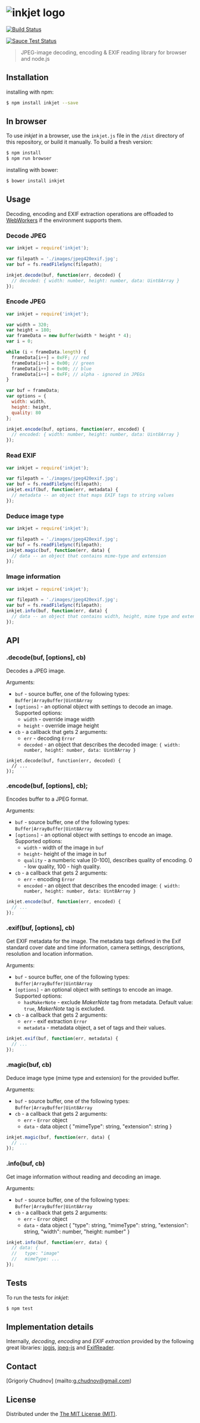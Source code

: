 # ![inkjet logo](http://i.imgur.com/tOd3r4M.png)

[![Build Status](https://travis-ci.org/gchudnov/inkjet.svg)](https://travis-ci.org/gchudnov/inkjet)

[![Sauce Test Status](https://saucelabs.com/browser-matrix/inkjet.svg)](https://saucelabs.com/u/inkjet)


> JPEG-image decoding, encoding & EXIF reading library for browser and node.js

## Installation

installing with npm:
```bash
$ npm install inkjet --save
```

## In browser

To use _inkjet_ in a browser, use the `inkjet.js` file in the `/dist` directory of this repository, or build it manually. To build a fresh version:

```bash
$ npm install
$ npm run browser
```

installing with bower:
```bash
$ bower install inkjet
```

## Usage
Decoding, encoding and EXIF extraction operations are offloaded to [WebWorkers](https://developer.mozilla.org/en-US/docs/Web/API/Web_Workers_API/Using_web_workers) if the environment supports them.

### Decode JPEG
```javascript
var inkjet = require('inkjet');

var filepath = './images/jpeg420exif.jpg';
var buf = fs.readFileSync(filepath);

inkjet.decode(buf, function(err, decoded) {
  // decoded: { width: number, height: number, data: Uint8Array }
});
```

### Encode JPEG
```javascript
var inkjet = require('inkjet');

var width = 320;
var height = 180;
var frameData = new Buffer(width * height * 4);
var i = 0;

while (i < frameData.length) {
  frameData[i++] = 0xFF; // red
  frameData[i++] = 0x00; // green
  frameData[i++] = 0x00; // blue
  frameData[i++] = 0xFF; // alpha - ignored in JPEGs
}

var buf = frameData;
var options = {
  width: width,
  height: height,
  quality: 80
};

inkjet.encode(buf, options, function(err, encoded) {
  // encoded: { width: number, height: number, data: Uint8Array }
});
```

### Read EXIF
```javascript
var inkjet = require('inkjet');

var filepath = './images/jpeg420exif.jpg';
var buf = fs.readFileSync(filepath);
inkjet.exif(buf, function(err, metadata) {
  // metadata -- an object that maps EXIF tags to string values
});
```

### Deduce image type
```javascript
var inkjet = require('inkjet');

var filepath = './images/jpeg420exif.jpg';
var buf = fs.readFileSync(filepath);
inkjet.magic(buf, function(err, data) {
  // data -- an object that contains mime-type and extension
});
```

### Image information
```javascript
var inkjet = require('inkjet');

var filepath = './images/jpeg420exif.jpg';
var buf = fs.readFileSync(filepath);
inkjet.info(buf, function(err, data) {
  // data -- an object that contains width, height, mime type and extension data
});
```

## API

### .decode(buf, [options], cb)
Decodes a JPEG image.

Arguments:
* `buf` - source buffer, one of the following types: `Buffer|ArrayBuffer|Uint8Array`
* `[options]` - an optional object with settings to decode an image. Supported options:
  * `width` - override image width
  * `height` - override image height
* `cb` - a callback that gets 2 arguments:
  * `err` - decoding `Error`
  * `decoded` - an object that describes the decoded image: `{ width: number, height: number, data: Uint8Array }`

```javsscript
inkjet.decode(buf, function(err, decoded) {
  // ...
});
```

### .encode(buf, [options], cb);
Encodes buffer to a JPEG format.

Arguments:
* `buf` - source buffer, one of the following types: `Buffer|ArrayBuffer|Uint8Array`
* `[options]` - an optional object with settings to encode an image. Supported options:
  * `width` - width of the image in `buf`
  * `height`- height of the image in `buf`
  * `quality` - a numberic value [0-100], describes quality of encoding. 0 - low quality, 100 - high quality.
* `cb` - a callback that gets 2 arguments:
  * `err` - encoding `Error`
  * `encoded` - an object that describes the encoded image: `{ width: number, height: number, data: Uint8Array }`

```javascript
inkjet.encode(buf, function(err, encoded) {
  // ...
});
```

### .exif(buf, [options], cb)
Get EXIF metadata for the image. The metadata tags defined in the Exif standard cover date and time information, camera settings, descriptions, resolution and  location information.

Arguments:
* `buf` - source buffer, one of the following types: `Buffer|ArrayBuffer|Uint8Array`
* `[options]` - an optional object with settings to encode an image. Supported options:
  * `hasMakerNote` - exclude *MakerNote* tag from metadata. Default value: `true`, *MakerNote* tag is excluded.
* `cb` - a callback that gets 2 arguments:
  * `err` - exif extraction `Error`
  * `metadata` - metadata object, a set of tags and their values.

```javascript
inkjet.exif(buf, function(err, metadata) {
  // ...
});
```

### .magic(buf, cb)
Deduce image type (mime type and extension) for the provided buffer.

Arguments:
* `buf` - source buffer, one of the following types: `Buffer|ArrayBuffer|Uint8Array`
* `cb` - a callback that gets 2 arguments:
  * `err` - `Error` object
  * `data` - data object { "mimeType": string, "extension": string }

```javascript
inkjet.magic(buf, function(err, data) {
  // ...
});
```

### .info(buf, cb)
Get image information without reading and decoding an image.

Arguments:
* `buf` - source buffer, one of the following types: `Buffer|ArrayBuffer|Uint8Array`
* `cb` - a callback that gets 2 arguments:
  * `err` - `Error` object
  * `data` - data object { "type": string, "mimeType": string, "extension": string, "width": number, "height: number" }

```javascript
inkjet.info(buf, function(err, data) {
  // data: {
  //   type: "image"
  //   mimeType: ...
});
```

## Tests

To run the tests for _inkjet_:
```bash
$ npm test
```

## Implementation details
Internally, *decoding*, *encoding* and *EXIF extraction* provided by the following great libraries: [jpgjs](https://github.com/notmasteryet/jpgjs), [jpeg-js](https://github.com/eugeneware/jpeg-js) and [ExifReader](https://github.com/mattiasw/ExifReader).

## Contact

[Grigoriy Chudnov] (mailto:g.chudnov@gmail.com)


## License

Distributed under the [The MIT License (MIT)](https://github.com/gchudnov/inkjet/blob/master/LICENSE).
